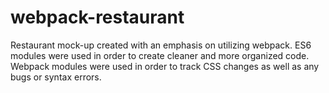 # webpack-restaurant

Restaurant mock-up created with an emphasis on utilizing webpack.
ES6 modules were used in order to create cleaner and more organized code.
Webpack modules were used in order to track CSS changes as well as any bugs or syntax errors.
